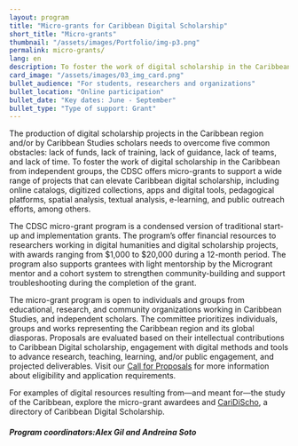 ```yaml
---
layout: program
title: "Micro-grants for Caribbean Digital Scholarship"
short_title: "Micro-grants"
thumbnail: "/assets/images/Portfolio/img-p3.png"
permalink: micro-grants/
lang: en
description: To foster the work of digital scholarship in the Caribbean from independent groups, the CDSC offers micro-grants to support a wide range of projects that can elevate Caribbean digital scholarship.
card_image: "/assets/images/03_img_card.png"
bullet_audience: "For students, researchers and organizations"
bullet_location: "Online participation"
bullet_date: "Key dates: June - September"
bullet_type: "Type of support: Grant"
---
```


<!--
<div class="project-demo-btn">
        <a class="btn project-btn" href="{{site.baseurl}}/microgrant-recipients-2023/">Recipients 2023</a>        <a class="btn project-btn" href="{{site.baseurl}}/micro-grants/cfp2024/">CFP 2024–2025</a>

</div>

<hr>
<br> -->
<div class="portfolio-details">
     <p>The production of digital scholarship projects in the Caribbean region and/or by Caribbean Studies scholars needs to overcome five common obstacles: lack of funds, lack of training, lack of guidance, lack of teams, and lack of time. To foster the work of digital scholarship in the Caribbean from independent groups, the CDSC offers micro-grants to support a wide range of projects that can elevate Caribbean digital scholarship, including online catalogs, digitized collections, apps and digital tools, pedagogical platforms, spatial analysis, textual analysis, e-learning, and public outreach efforts, among others.</p>
<p>The CDSC micro-grant program is a condensed version of traditional start-up and implementation grants. The program’s offer financial resources to researchers working in digital humanities and digital scholarship projects, with awards ranging from $1,000 to $20,000 during a 12-month period. The program also supports grantees with light mentorship by the Microgrant mentor and a cohort system to strengthen community-building and support troubleshooting during the completion of the grant.</p>
<p>The micro-grant program is open to individuals and groups from educational, research, and community organizations working in Caribbean Studies, and independent scholars. The committee prioritizes individuals, groups and works representing the Caribbean region and its global diasporas. Proposals are evaluated based on their intellectual contributions to Caribbean Digital scholarship, engagement with digital methods and tools to advance research, teaching, learning, and/or public engagement, and projected deliverables. Visit our <a href="/_micro-grants/cfp2024.html" target="_blank">Call for Proposals</a> for more information about eligibility and application requirements.</p>
<p>For examples of digital resources resulting from—and meant for—the study of the Caribbean, explore the micro-grant awardees <!--(link to beneficiaries)--> and <a href="https://thecaribbeandigital.org/caridischo/" target="_blank">CariDiScho</a>, a directory of Caribbean Digital Scholarship.</p>
<div><h5>Program coordinators:Alex Gil and Andreina Soto</h5></div>

</div>

